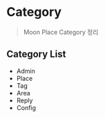 # Category #

> Moon Place Category 정리

## Category List ##

- Admin
- Place
- Tag
- Area
- Reply
- Config
